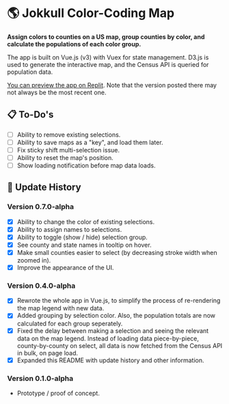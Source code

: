 :earth_americas: Jokkull Color-Coding Map
========================

**Assign colors to counties on a US map, group counties by color, and calculate the populations of each color group.**

The app is built on Vue.js (v3) with Vuex for state management. D3.js is used to generate the interactive map, and the Census API is queried for population data.

[You can preview the app on Replit](https://replit.com/join/tyghgmriur-metaaxiom). Note that the version posted there may not always be the most recent one.

## :clipboard: To-Do's

* [ ] Ability to remove existing selections.
* [ ] Ability to save maps as a "key", and load them later.
* [ ] Fix sticky shift multi-selection issue.
* [ ] Ability to reset the map's position.
* [ ] Show loading notification before map data loads.

## :date: Update History

### Version 0.7.0-alpha

* [x] Ability to change the color of existing selections.
* [x] Ability to assign names to selections.
* [x] Ability to toggle (show / hide) selection group.
* [x] See county and state names in tooltip on hover.
* [x] Make small counties easier to select (by decreasing stroke width when zoomed in).
* [x] Improve the appearance of the UI.

### Version 0.4.0-alpha

* [x] Rewrote the whole app in Vue.js, to simplify the process of re-rendering the map legend with new data.
* [x] Added grouping by selection color. Also, the population totals are now calculated for each group seperately.
* [x] Fixed the delay between making a selection and seeing the relevant data on the map legend. Instead of loading data piece-by-piece, county-by-county on select, all data is now fetched from the Census API in bulk, on page load.
* [x] Expanded this README with update history and other information.

### Version 0.1.0-alpha

* Prototype / proof of concept.